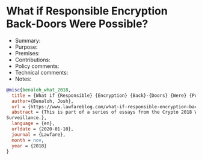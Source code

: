 # What if Responsible Encryption Back-Doors Were Possible?

- Summary:
- Purpose:
- Premises:
- Contributions:
- Policy comments:
- Technical comments:
- Notes:

```bib
@misc{benaloh_what_2018,
  title = {What if {Responsible} {Encryption} {Back}-{Doors} {Were} {Possible}?},
  author={Benaloh, Josh},
  url = {https://www.lawfareblog.com/what-if-responsible-encryption-back-doors-were-possible},
  abstract = {This is part of a series of essays from the Crypto 2018 Workshop on Encryption and
Surveillance.},
  language = {en},
  urldate = {2020-01-10},
  journal = {Lawfare},
  month = nov,
  year = {2018}
}
```

